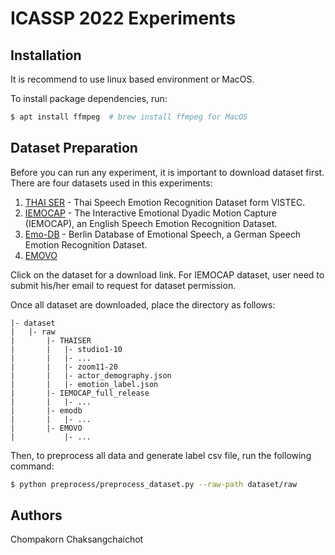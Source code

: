 # ICASSP 2022 Experiments

## Installation
It is recommend to use linux based environment or MacOS.

To install package dependencies, run:
```bash
$ apt install ffmpeg  # brew install ffmpeg for MacOS
```

## Dataset Preparation
Before you can run any experiment, it is important to download dataset first. There are four datasets used in this experiments:
1. [THAI SER](https://github.com/vistec-AI/dataset-releases/releases/tag/v1) - Thai Speech Emotion Recognition Dataset form VISTEC.
2. [IEMOCAP](https://sail.usc.edu/iemocap/iemocap_release.htm) - The Interactive Emotional Dyadic Motion Capture (IEMOCAP), an English Speech Emotion Recognition Dataset.
3. [Emo-DB](http://www.emodb.bilderbar.info/download/) - Berlin Database of Emotional Speech, a German Speech Emotion Recognition Dataset.
4. [EMOVO]()

Click on the dataset for a download link. For IEMOCAP dataset, user need to submit his/her email to request for dataset permission.

Once all dataset are downloaded, place the directory as follows:
```
|- dataset
|   |- raw
|       |- THAISER
|       |   |- studio1-10
|       |   |- ...
|       |   |- zoom11-20
|       |   |- actor_demography.json
|       |   |- emotion_label.json
|       |- IEMOCAP_full_release
|       |   |- ...
|       |- emodb
|       |   |- ...
|       |- EMOVO
|           |- ...
```

Then, to preprocess all data and generate label csv file, run the following command:
```bash
$ python preprocess/preprocess_dataset.py --raw-path dataset/raw
```

## Authors
Chompakorn Chaksangchaichot